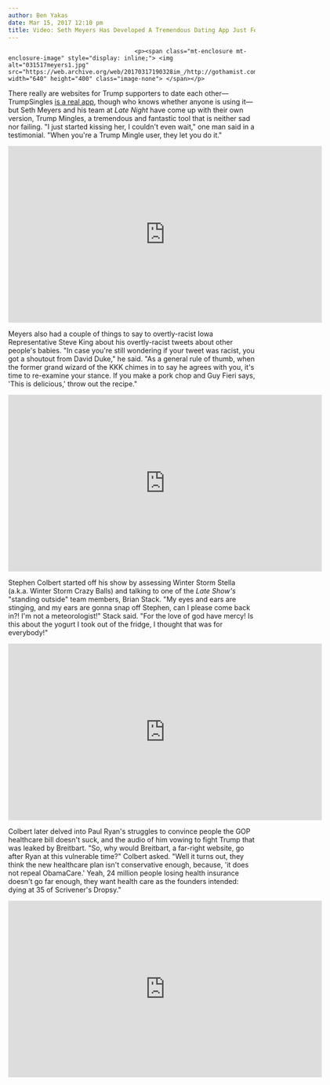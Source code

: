 ```yaml
---
author: Ben Yakas
date: Mar 15, 2017 12:10 pm
title: Video: Seth Meyers Has Developed A Tremendous Dating App Just For Trump Supporters
---
```


	
										<p><span class="mt-enclosure mt-enclosure-image" style="display: inline;"> <img alt="031517meyers1.jpg" src="https://web.archive.org/web/20170317190328im_/http://gothamist.com/attachments/byakas/031517meyers1.jpg" width="640" height="400" class="image-none"> </span></p>

<p>There really are websites for Trump supporters to date each other&#x2014;TrumpSingles <a href="https://web.archive.org/web/20170317190328/http://www.usatoday.com/story/life/people/2016/06/11/dating-website-attracts-donald-trump-supporters-looking-love/85747414/">is a real app</a>, though who knows whether anyone is using it&#x2014;but Seth Meyers and his team at <em>Late Night</em> have come up with their own version, Trump Mingles, a tremendous and fantastic tool that is neither sad nor failing. &quot;I just started kissing her, I couldn&apos;t even wait,&quot; one man said in a testimonial. &quot;When you&apos;re a Trump Mingle user, they let you do it.&quot;</p>

<p><iframe width="640" height="360" src="https://web.archive.org/web/20170317190328if_/https://www.youtube.com/embed/5XMRj7Tg_h8" frameborder="0" allowfullscreen></iframe></p>

<p>Meyers also had a couple of things to say to overtly-racist Iowa Representative Steve King about his overtly-racist tweets about other people&apos;s babies. &quot;In case you&apos;re still wondering if your tweet was racist, you got a shoutout from David Duke,&quot; he said. &quot;As a general rule of thumb, when the former grand wizard of the KKK chimes in to say he agrees with you, it&apos;s time to re-examine your stance. If you make a pork chop and Guy Fieri says, &apos;This is delicious,&apos; throw out the recipe.&quot;</p>

<p><iframe width="640" height="360" src="https://web.archive.org/web/20170317190328if_/https://www.youtube.com/embed/7b11PaFxqC8" frameborder="0" allowfullscreen></iframe></p>

<p>Stephen Colbert started off his show by assessing Winter Storm Stella (a.k.a. Winter Storm Crazy Balls) and talking to one of the <em>Late Show&apos;s</em> &quot;standing outside&quot; team members, Brian Stack. &quot;My eyes and ears are stinging, and my ears are gonna snap off Stephen, can I please come back in?! I&apos;m not a meteorologist!&quot; Stack said. &quot;For the love of god have mercy! Is this about the yogurt I took out of the fridge, I thought that was for everybody!&quot;</p>

<p><iframe width="640" height="360" src="https://web.archive.org/web/20170317190328if_/https://www.youtube.com/embed/OsJys7grP1c" frameborder="0" allowfullscreen></iframe></p>

<p>Colbert later delved into Paul Ryan&apos;s struggles to convince people the GOP healthcare bill doesn&apos;t suck, and the audio of him vowing to fight Trump that was leaked by Breitbart. &quot;So, why would Breitbart, a far-right website, go after Ryan at this vulnerable time?&quot; Colbert asked. &quot;Well it turns out, they think the new healthcare plan isn&apos;t conservative enough, because, &apos;it does not repeal ObamaCare.&apos; Yeah, 24 million people losing health insurance doesn&apos;t go far enough, they want health care as the founders intended: dying at 35 of Scrivener&apos;s Dropsy.&quot;</p>

<p><iframe width="640" height="360" src="https://web.archive.org/web/20170317190328if_/https://www.youtube.com/embed/cNAiSWynHW8" frameborder="0" allowfullscreen></iframe><br>
</p>					
										
									
				